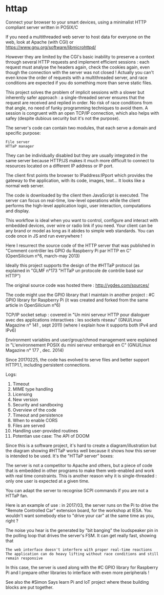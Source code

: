 # httap
Connect your browser to your smart devices, using a minimalist HTTP compliant server written in POSIX/C 

If you need a multithreaded web server to host data for everyone on the web, look at Apache (with CGI) or https://www.gnu.org/software/libmicrohttpd/

However they are limited by the CGI's basic inability to preserve a context through several HTTP requests and implement efficient sessions : each request must analyse the headers again, check the cookies again, even though the connection with the server was not closed ! Actually you can't even know the order of requests with a multithreaded server, and race conditions are expected if you do something more than serve static files.

This project solves the problem of implicit sessions with a slower but inherently safer approach : a single-threaded server ensures that the request are received and replied in order. No risk of race conditions from that angle, no need of funky programming techniques to avoid them. A session is congruent with an open TCP/IP connection, which also helps with safey (despite dubious security but it's not the purpose).

The server's code can contain two modules, that each serve a domain and specific purpose:

    File server
    HTTaP manager

They can be individually disabled but they are usually integrated in the same server because HTTP/JS makes it much more difficult to connect to resources located on a different IP address or IP port.

The client first points the browser to IPaddress:IPport which provides the gateway to the application, with its code, images, text... It looks like a normal web server.

The code is downloaded by the client then JavaScript is executed. The server can focus on real-time, low-level operations while the client performs the high-level application logic, user interaction, computations and display.

This workflow is ideal when you want to control, configure and interact with embedded devices, over wire or radio link if you need. Your client can be any brand or model as long as it abides to simple web standards. You can code once in JS and run everywhere !

Here I resurrect the source code of the HTTP server that was published in "Comment contrôler les GPIO du Raspberry Pi par HTTP en C" (OpenSilicium n°6, march-may 2013)

Ideally this project supports the design of the #HTTaP protocol (as explained in "GLMF n°173 "HTTaP un protocole de contrôle basé sur HTTP")

The original source code was hosted there : http://ygdes.com/sources/

The code might use the GPIO library that I maintain in another project : #C GPIO library for Raspberry Pi (it was created and forked from the same article in OpenSilicium n°6)

TCP/IP socket setup : covered in "Un mini serveur HTTP pour dialoguer avec des applications interactives : les sockets réseau" (GNU/Linux Magazine n° 141 , sept 2011) (where I explain how it supports both IPv4 and IPv6)

Environment variables and user/group/chmod management were explained in "L'environnement POSIX du mini serveur embarqué en C" (GNU/Linux Magazine n° 177 , dec. 2014)

Since 20170225, the code has evolved to serve files and better support HTTP1.1, including persistent connections.

Logs:
1. Timeout
2. MIME type handling
3. Licensing
4. New version
5. Security and sandboxing
6. Overview of the code
7. Timeout and persistence
8. When to enable CORS
9. Files are served
10. Handling user-provided routines
11. Potentian use case: The API of DOOM

Since this is a software project, it's hard to create a diagram/illustration but the diagram showing #HTTaP works well because it shows how this server is intended to be used. It's the "HTTaP server" boxes:

The server is not a competitor to Apache and others, but a piece of code that is embedded in other programs to make them web-enabled and work with real time constraints. This is another reason why it is single-threaded : only one user is expected at a given time.

You can adapt the server to recognise SCPI commands if you are not a HTTaP fan.

Here is an example of use : in 2017/03, the server runs on the Pi to drive the "Remote Controlled Car" extension board, for the workshop at IESA. You wouldn't want somebody else to "drive your car" at the same time as you, right ?


The noise you hear is the generated by "bit banging" the loudspeaker pin in the polling loop that drives the server's FSM. It can get really fast, showing that

    The web interface doesn't interfere with proper real-time reactions
    The application can do heavy lifting without race conditions and still remain responsive

In this case, the server is used along with the #C GPIO library for Raspberry Pi and I prepare other libraries to interface with even more peripherals !

See also the #Simon Says learn Pi and IoT project where these building blocks are put together. 
